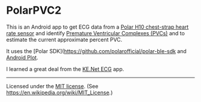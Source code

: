 # PolarPVC2

This is an Android app to get ECG data from a [Polar H10 chest-strap
heart rate
sensor](https://www.polar.com/us-en/sensors/h10-heart-rate-sensor) and
identify [Premature Ventricular Complexes
(PVCs)](https://en.wikipedia.org/wiki/Premature_ventricular_contraction)
and to estimate the current approximate percent PVC.

It uses the [Polar SDK](https://github.com/polarofficial/polar-ble-sdk and
[Android Plot](https://github.com/halfhp/androidplot).

I learned a great deal from the [KE.Net
ECG](https://github.com/KennethEvans/KE.Net-ECG) app.

---

Licensed under the [MIT license](LICENSE). (See <https://en.wikipedia.org/wiki/MIT_License>.)
